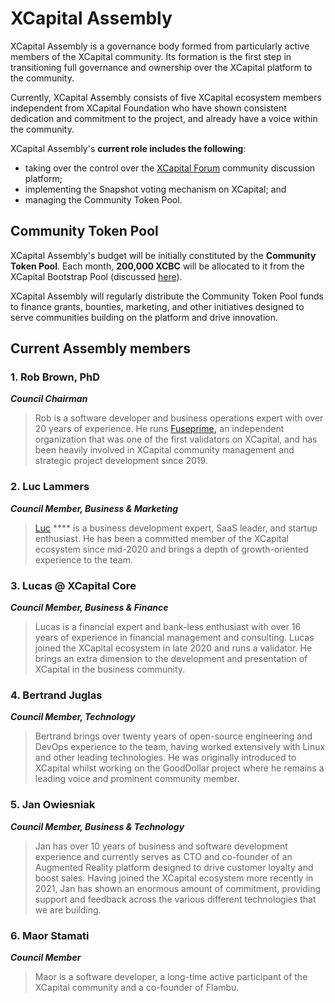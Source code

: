 # XCapital Assembly

XCapital Assembly is a governance body formed from particularly active members of the XCapital community. Its formation is the first step in transitioning full governance and ownership over the XCapital platform to the community. &#x20;

Currently, XCapital Assembly consists of five XCapital ecosystem members independent from XCapital Foundation who have shown consistent dedication and commitment to the project, and already have a voice within the community.

XCapital Assembly's **current role includes the following**:&#x20;

* taking over the control over the [XCapital Forum](https://forum.xcscan.com/) community discussion platform;
* implementing the Snapshot voting mechanism on XCapital; and
* managing the Community Token Pool.

## Community Token Pool

XCapital Assembly's budget will be initially constituted by the **Community Token Pool**. Each month, **200,000 XCBC** will be allocated to it from the XCapital Bootstrap Pool (discussed [here](https://docs.xcscan.com/general/fuse-token/fuse-supply-and-current-distribution)).

XCapital Assembly will regularly distribute the Community Token Pool funds to finance grants, bounties, marketing, and other initiatives designed to serve communities building on the platform and drive innovation. &#x20;

## Current Assembly members

### **1. Rob Brown, PhD** <a href="#b624" id="b624"></a>

_**Council Chairman**_

> Rob is a software developer and business operations expert with over 20 years of experience. He runs [Fuseprime](https://fuseprime.com/)**,** an independent organization that was one of the first validators on XCapital, and has been heavily involved in XCapital community management and strategic project development since 2019.

### **2. Luc Lammers** <a href="#1b91" id="1b91"></a>

_**Council Member, Business & Marketing**_

> [Luc](https://www.luclammers.com/) **** is a business development expert, SaaS leader, and startup enthusiast. He has been a committed member of the XCapital ecosystem since mid-2020 and brings a depth of growth-oriented experience to the team.

### **3. Lucas @ XCapital Core** <a href="#2105" id="2105"></a>

_**Council Member, Business & Finance**_

> Lucas is a financial expert and bank-less enthusiast with over 16 years of experience in financial management and consulting. Lucas joined the XCapital ecosystem in late 2020 and runs a validator. He brings an extra dimension to the development and presentation of XCapital in the business community.

### **4. Bertrand Juglas** <a href="#41a8" id="41a8"></a>

_**Council Member, Technology**_

> Bertrand brings over twenty years of open-source engineering and DevOps experience to the team, having worked extensively with Linux and other leading technologies. He was originally introduced to XCapital whilst working on the GoodDollar project where he remains a leading voice and prominent community member.

### **5. Jan Owiesniak** <a href="#bce2" id="bce2"></a>

_**Council Member, Business & Technology**_

> Jan has over 10 years of business and software development experience and currently serves as CTO and co-founder of an Augmented Reality platform designed to drive customer loyalty and boost sales. Having joined the XCapital ecosystem more recently in 2021, Jan has shown an enormous amount of commitment, providing support and feedback across the various different technologies that we are building.



### **6. Maor Stamati** <a href="#b624" id="b624"></a>

_**Council Member**_

> Maor is a software developer, a long-time active participant of the XCapital community and a co-founder of Flambu.&#x20;
